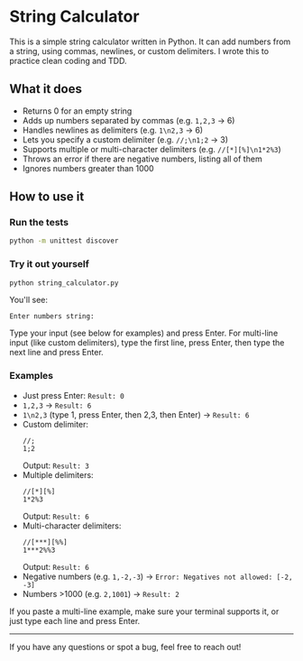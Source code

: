 # String Calculator

This is a simple string calculator written in Python. It can add numbers from a string, using commas, newlines, or custom delimiters. I wrote this to practice clean coding and TDD.

## What it does
- Returns 0 for an empty string
- Adds up numbers separated by commas (e.g. `1,2,3` → 6)
- Handles newlines as delimiters (e.g. `1\n2,3` → 6)
- Lets you specify a custom delimiter (e.g. `//;\n1;2` → 3)
- Supports multiple or multi-character delimiters (e.g. `//[*][%]\n1*2%3`)
- Throws an error if there are negative numbers, listing all of them
- Ignores numbers greater than 1000

## How to use it

### Run the tests
```bash
python -m unittest discover
```

### Try it out yourself
```bash
python string_calculator.py
```
You'll see:
```
Enter numbers string:
```
Type your input (see below for examples) and press Enter. For multi-line input (like custom delimiters), type the first line, press Enter, then type the next line and press Enter.

### Examples
- Just press Enter: `Result: 0`
- `1,2,3` → `Result: 6`
- `1\n2,3` (type 1, press Enter, then 2,3, then Enter) → `Result: 6`
- Custom delimiter:
  ```
  //;
  1;2
  ```
  Output: `Result: 3`
- Multiple delimiters:
  ```
  //[*][%]
  1*2%3
  ```
  Output: `Result: 6`
- Multi-character delimiters:
  ```
  //[***][%%]
  1***2%%3
  ```
  Output: `Result: 6`
- Negative numbers (e.g. `1,-2,-3`) → `Error: Negatives not allowed: [-2, -3]`
- Numbers >1000 (e.g. `2,1001`) → `Result: 2`

If you paste a multi-line example, make sure your terminal supports it, or just type each line and press Enter.

---

If you have any questions or spot a bug, feel free to reach out!
